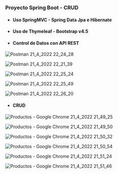 
### Proyecto Spring Boot  -  CRUD
- #### Uso SpringMVC - Spring Data Jpa e Hibernate  
- #### Uso de Thymeleaf  -  Bootstrap v4.5
- #### Control de Datos con API REST

![Postman 21_4_2022 22_24_28](https://user-images.githubusercontent.com/88462536/164809705-39a9d364-51b0-4721-8b61-76a040a9c949.png)

![Postman 21_4_2022 22_21_39](https://user-images.githubusercontent.com/88462536/164809809-daa96d66-8269-4535-9ae0-cf4886560a9a.png)

![Postman 21_4_2022 22_25_24](https://user-images.githubusercontent.com/88462536/164809913-16b73c90-b9ef-461d-9ea8-9832b60867ca.png)

![Postman 21_4_2022 22_25_49](https://user-images.githubusercontent.com/88462536/164810004-1be21360-f300-4d3f-b904-3993b02f7d5f.png)

![Postman 21_4_2022 22_26_20](https://user-images.githubusercontent.com/88462536/164810086-a52a6e39-cfdd-49a3-b41c-27a8e3ed9539.png)

- #### CRUD

![Productos - Google Chrome 21_4_2022 21_49_25](https://user-images.githubusercontent.com/88462536/164814376-00a8ab86-769d-4d96-89c3-38b6b6b0c683.png)

![Productos - Google Chrome 21_4_2022 21_49_50](https://user-images.githubusercontent.com/88462536/164814384-604d6253-bbde-49e1-b013-70973dfa87b3.png)

![Productos - Google Chrome 21_4_2022 21_50_32](https://user-images.githubusercontent.com/88462536/164814397-9aa6aed7-cf5d-4187-8717-d35cc547e1be.png)

![Productos - Google Chrome 21_4_2022 21_50_54](https://user-images.githubusercontent.com/88462536/164814408-a0cc6481-264e-4b4f-a905-68bd682477c9.png)

![Productos - Google Chrome 21_4_2022 21_51_24](https://user-images.githubusercontent.com/88462536/164814422-a2e1595b-ba9c-47a1-9d3f-3ab1123a10de.png)

![Productos - Google Chrome 21_4_2022 21_51_46](https://user-images.githubusercontent.com/88462536/164814442-ad86c71a-6757-4956-add3-0313bca12f6a.png)

